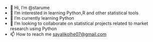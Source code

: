 - 👋 Hi, I’m @starume
- 👀 I’m interested in learning Python,R and other statistical tools
- 🌱 I’m currently learning Python
- 💞️ I’m looking to collaborate on statistical projects related to market research using Python
- 📫 How to reach me sayalikolhe07@gmail.com

<!---
starume/starume is a ✨ special ✨ repository because its `README.md` (this file) appears on your GitHub profile.
You can click the Preview link to take a look at your changes.
--->
